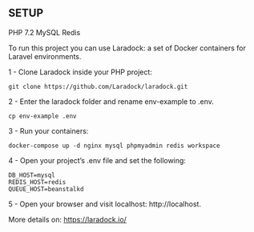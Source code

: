 ## SETUP

PHP 7.2
MySQL
Redis

To run this project you can use Laradock: a set of Docker containers for Laravel environments.

1 - Clone Laradock inside your PHP project:
```
git clone https://github.com/Laradock/laradock.git
```
2 - Enter the laradock folder and rename env-example to .env.
```
cp env-example .env
```
3 - Run your containers:
```
docker-compose up -d nginx mysql phpmyadmin redis workspace
```
4 - Open your project’s .env file and set the following:
```
DB_HOST=mysql
REDIS_HOST=redis
QUEUE_HOST=beanstalkd
```
5 - Open your browser and visit localhost: http://localhost.

More details on: https://laradock.io/